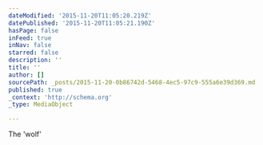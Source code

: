 ```yaml
---
dateModified: '2015-11-20T11:05:20.219Z'
datePublished: '2015-11-20T11:05:21.190Z'
hasPage: false
inFeed: true
inNav: false
starred: false
description: ''
title: ''
author: []
sourcePath: _posts/2015-11-20-0b86742d-5468-4ec5-97c9-555a6e39d369.md
published: true
_context: 'http://schema.org'
_type: MediaObject

---
```

The 'wolf'